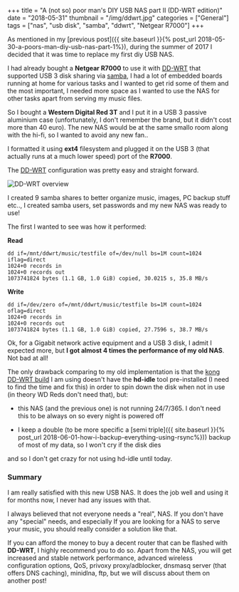 +++
title = "A (not so) poor man's DIY USB NAS part II (DD-WRT edition)"
date = "2018-05-31"
thumbnail = "/img/ddwrt.jpg"
categories = ["General"]
tags = ["nas", "usb disk", "samba", "ddwrt", "Netgear R7000"]
+++

As mentioned in my [previous post]({{ site.baseurl }}{% post_url 2018-05-30-a-poors-man-diy-usb-nas-part-1%}), during the summer of 2017 I decided that it was time to replace my first diy USB NAS. 

I had already bought a **Netgear R7000**  to use it with [DD-WRT](https://dd-wrt.com/) that supported USB 3 disk sharing via [samba](https://www.samba.org/), I had a lot of embedded boards running at home for various tasks and I wanted to get rid some of them and the most important, I needed more space as I wanted to use the NAS for other tasks apart from serving my music files.

So I bought a **Western Digital Red 3T** and I put it in a  USB 3 passive aluminium case (unfortunately, I don't remember the brand, but it didn't cost more than 40 euro). The new NAS would be at the same smallo room along with the hi-fi, so I wanted to avoid any new fan..

 I formatted it using **ext4** filesystem and plugged it on the USB 3 (that actually runs at a much lower speed) port of the **R7000**.

 The [DD-WRT](https://dd-wrt.com/) configuration was pretty easy and straight forward. 
 
 ![DD-WRT overview](/img/ddwrt-samba.jpg  "DD-WRT")
 
 I created 9 samba shares to better organize music, images, PC backup stuff etc.., I created samba users, set passwords and my new NAS was ready to use!
 
 The first I wanted to see was how it performed:
 
 
**Read**

	dd if=/mnt/ddwrt/music/testfile of=/dev/null bs=1M count=1024 iflag=direct
	1024+0 records in
	1024+0 records out
	1073741824 bytes (1.1 GB, 1.0 GiB) copied, 30.0215 s, 35.8 MB/s


**Write**

	dd if=/dev/zero of=/mnt/ddwrt/music/testfile bs=1M count=1024 oflag=direct
	1024+0 records in
	1024+0 records out
	1073741824 bytes (1.1 GB, 1.0 GiB) copied, 27.7596 s, 38.7 MB/s



Ok, for a Gigabit network active equipment and a USB 3 disk, I admit I expected more, but **I got almost 4 times the performance of my old NAS**. Not bad at all! 

The only drawback comparing to my old implementation is that the [kong DD-WRT build](http://www.desipro.de/ddwrt/K3-AC-Arm/Supported%20Models) I am using doesn't have the **hd-idle** tool pre-installed  (I need to find the time and fix this) in order to spin down the disk when not in use (in theory WD Reds don't need that), but:



- this NAS (and the previous one) is not running 24/7/365. I don't need this to be always on so every night is powered off

- I keep a double (to be more specific a [semi triple]({{ site.baseurl }}{% post_url 2018-06-01-how-i-backup-everything-using-rsync%})) backup of most of my data, so I won't cry if the disk dies

and so I don't get crazy for not using hd-idle until today.

### Summary

I am really satisfied with this new USB NAS. It does the job well and using it for months now, I never had any issues with that. 

I always believed that not everyone needs a "real",  NAS. If you don't have any "special" needs, and especially If you are looking for a NAS to serve your music, you should really consider a solution like that. 

If you can afford the money to buy a decent router that can be flashed with **DD-WRT**, I highly recommend you to do so. Apart from the NAS, you will get increased and stable network performance, advanced wireless configuration options, QoS, privoxy proxy/adblocker, dnsmasq server (that offers DNS caching), minidlna, ftp, but we will discuss about them on another post!